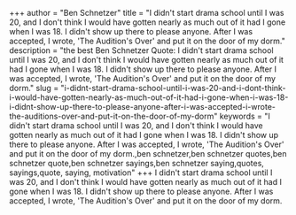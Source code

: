 +++
author = "Ben Schnetzer"
title = "I didn't start drama school until I was 20, and I don't think I would have gotten nearly as much out of it had I gone when I was 18. I didn't show up there to please anyone. After I was accepted, I wrote, 'The Audition's Over' and put it on the door of my dorm."
description = "the best Ben Schnetzer Quote: I didn't start drama school until I was 20, and I don't think I would have gotten nearly as much out of it had I gone when I was 18. I didn't show up there to please anyone. After I was accepted, I wrote, 'The Audition's Over' and put it on the door of my dorm."
slug = "i-didnt-start-drama-school-until-i-was-20-and-i-dont-think-i-would-have-gotten-nearly-as-much-out-of-it-had-i-gone-when-i-was-18-i-didnt-show-up-there-to-please-anyone-after-i-was-accepted-i-wrote-the-auditions-over-and-put-it-on-the-door-of-my-dorm"
keywords = "I didn't start drama school until I was 20, and I don't think I would have gotten nearly as much out of it had I gone when I was 18. I didn't show up there to please anyone. After I was accepted, I wrote, 'The Audition's Over' and put it on the door of my dorm.,ben schnetzer,ben schnetzer quotes,ben schnetzer quote,ben schnetzer sayings,ben schnetzer saying,quotes, sayings,quote, saying, motivation"
+++
I didn't start drama school until I was 20, and I don't think I would have gotten nearly as much out of it had I gone when I was 18. I didn't show up there to please anyone. After I was accepted, I wrote, 'The Audition's Over' and put it on the door of my dorm.
